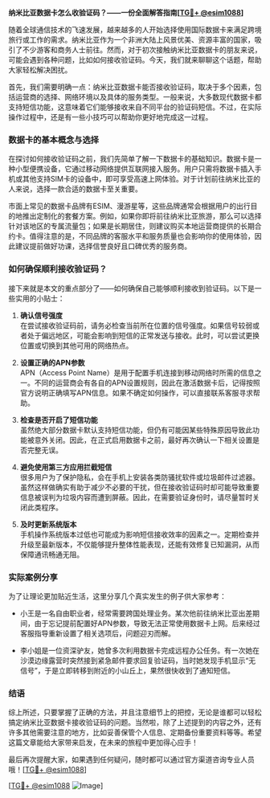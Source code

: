 **纳米比亚数据卡怎么收验证码？——一份全面解答指南[[TG💪+ @esim1088](https://t.me/s/esim1088)]**

随着全球通信技术的飞速发展，越来越多的人开始选择使用国际数据卡来满足跨境旅行或工作的需求。纳米比亚作为一个非洲大陆上风景优美、资源丰富的国家，吸引了不少游客和商务人士前往。然而，对于初次接触纳米比亚数据卡的朋友来说，可能会遇到各种问题，比如如何接收验证码。今天，我们就来聊聊这个话题，帮助大家轻松解决困扰。

首先，我们需要明确一点：纳米比亚数据卡能否接收验证码，取决于多个因素，包括运营商的选择、网络环境以及具体的服务类型。一般来说，大多数现代数据卡都支持短信功能，这意味着它们能够接收来自不同平台的验证码短信。不过，在实际操作过程中，还是有一些小技巧可以帮助你更好地完成这一过程。

### 数据卡的基本概念与选择

在探讨如何接收验证码之前，我们先简单了解一下数据卡的基础知识。数据卡是一种小型便携设备，它通过移动网络提供互联网接入服务。用户只需将数据卡插入手机或其他支持SIM卡的设备中，即可享受高速上网体验。对于计划前往纳米比亚的人来说，选择一款合适的数据卡至关重要。

市面上常见的数据卡品牌有ESIM、漫游星等，这些品牌通常会根据用户的出行目的地推出定制化的套餐方案。例如，如果你即将前往纳米比亚旅游，那么可以选择针对该地区的专属流量包；如果是长期居住，则建议购买本地运营商提供的长期合约卡。值得注意的是，不同品牌的客服水平和服务质量也会影响你的使用体验，因此建议提前做好功课，选择信誉良好且口碑优秀的服务商。

### 如何确保顺利接收验证码？

接下来就是本文的重点部分了——如何确保自己能够顺利接收到验证码。以下是一些实用的小贴士：

1. **确认信号强度**  
   在尝试接收验证码前，请务必检查当前所在位置的信号强度。如果信号较弱或者处于偏远地区，可能会影响到短信的正常发送与接收。此时，可以尝试更换位置或切换到其他可用的网络热点。

2. **设置正确的APN参数**  
   APN（Access Point Name）是用于配置手机连接到移动网络时所需的信息之一。不同的运营商会有各自的APN设置规则，因此在激活数据卡后，记得按照官方说明正确填写APN信息。如果不确定如何操作，可以直接联系客服寻求帮助。

3. **检查是否开启了短信功能**  
   虽然绝大部分数据卡默认支持短信功能，但仍有可能因某些特殊原因导致此功能被意外关闭。因此，在正式启用数据卡之前，最好再次确认一下相关设置是否完整无误。

4. **避免使用第三方应用拦截短信**  
   很多用户为了保护隐私，会在手机上安装各类防骚扰软件或垃圾邮件过滤器。虽然这样做确实有助于减少不必要的干扰，但在接收验证码时却可能导致重要信息被误判为垃圾内容而遭到屏蔽。因此，在需要验证身份时，请尽量暂时关闭此类程序。

5. **及时更新系统版本**  
   手机操作系统版本过低也可能成为影响短信接收效率的因素之一。定期检查并升级至最新版本，不仅能够提升整体性能表现，还能有效修复已知漏洞，从而保障通讯畅通无阻。

### 实际案例分享

为了让理论更加贴近生活，这里分享几个真实发生的例子供大家参考：

- 小王是一名自由职业者，经常需要跨国处理业务。某次他前往纳米比亚出差期间，由于忘记提前配置好APN参数，导致无法正常使用数据卡上网。后来经过客服指导重新设置了相关选项后，问题迎刃而解。
  
- 李小姐是一位资深驴友，她曾多次利用数据卡完成远程办公任务。有一次她在沙漠边缘露营时突然接到紧急邮件要求回复验证码，当时她发现手机显示“无信号”，于是立即转移到附近的小山丘上，果然很快收到了通知短信。

### 结语

综上所述，只要掌握了正确的方法，并且注意细节上的把控，无论是谁都可以轻松搞定纳米比亚数据卡接收验证码的问题。当然啦，除了上述提到的内容之外，还有许多其他需要注意的地方，比如妥善保管个人信息、定期备份重要资料等等。希望这篇文章能给大家带来启发，在未来的旅程中更加得心应手！

最后再次提醒大家，如果遇到任何疑问，随时都可以通过官方渠道咨询专业人员哦！[[TG💪+ @esim1088](https://t.me/s/esim1088)]  

[[TG💪+ @esim1088](https://t.me/s/esim1088) ![Image](https://i.postimg.cc/4NQfJmqS/Snipaste-2025-05-13-00-14-12.png)]
